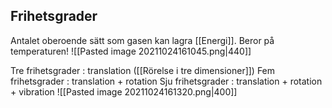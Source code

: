 ## Frihetsgrader
Antalet oberoende sätt som gasen kan lagra [[Energi]]. Beror på temperaturen! 
![[Pasted image 20211024161045.png|440]]

Tre frihetsgrader : translation ([[Rörelse i tre dimensioner]])
Fem frihetsgrader : translation + rotation
Sju frihetsgrader : translation + rotation + vibration
![[Pasted image 20211024161320.png|400]]